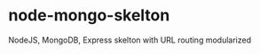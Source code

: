 node-mongo-skelton
==================

NodeJS, MongoDB, Express skelton with URL routing modularized